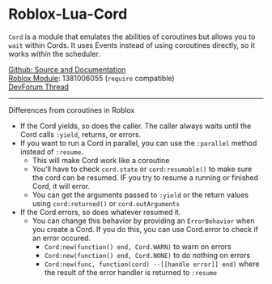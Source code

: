 # Roblox-Lua-Cord
`Cord` is a module that emulates the abilities of coroutines but allows you to `wait` within Cords. It uses Events instead of using coroutines directly, so it works *within* the scheduler.

[Github: Source and Documentation](https://github.com/Corecii/Roblox-Lua-Cord/blob/master/Cord.lua)  
[Roblox Module](https://www.roblox.com/catalog/1381006055/redirect): 1381006055 (`require` compatible)  
[DevForum Thread](https://devforum.roblox.com/t/cord-module-coroutine-like-written-for-the-roblox-event-scheduler/52891)

---

Differences from coroutines in Roblox

* If the Cord yields, so does the caller. The caller always waits until the Cord calls `:yield`, returns, or errors.
* If you want to run a Cord in parallel, you can use the `:parallel` method instead of `:resume`.
  * This will make Cord work like a coroutine
  * You'll have to check `cord.state` or `cord:resumable()` to make sure the cord can be resumed. IF you try to resume a running or finished Cord, it will error.
  * You can get the arguments passed to `:yield` or the return values using `cord:returned()` or `cord.outArguments`
* If the Cord errors, so does whatever resumed it.
  * You can change this behavior by providing an `ErrorBehavior` when you create a Cord. If you do this, you can use Cord.error to check if an error occured.
    * `Cord:new(function() end, Cord.WARN)` to warn on errors
    * `Cord:new(function() end, Cord.NONE)` to do nothing on errors
    * `Cord:new(func, function(cord) --[[handle error]] end)` where the result of the error handler is returned to `:resume`
